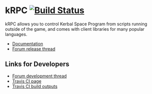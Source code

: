 kRPC [![Build Status](https://travis-ci.org/krpc/krpc.svg?branch=master)](https://travis-ci.org/krpc/krpc)
====

kRPC allows you to control Kerbal Space Program from scripts running outside of
the game, and comes with client libraries for many popular languages.

* [Documentation](https://krpc.github.io/krpc)
* [Forum release thread](http://forum.kerbalspaceprogram.com/index.php?/topic/130742-105-krpc-remote-control-your-ships-using-python-c-c-lua-v021-10th-feb-2016/)

Links for Developers
--------------------

* [Forum development thread](https://forum.kerbalspaceprogram.com/index.php?/topic/62902-14113x122-krpc-remote-procedure-call-server-v045-17th-march-2018/)
* [Travis CI page](https://travis-ci.org/krpc/krpc)
* [Travis CI build outputs](http://krpc.s3-website-us-east-1.amazonaws.com/deploy/)
